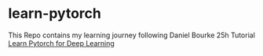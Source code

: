 # learn-pytorch
This Repo contains my learning journey following Daniel Bourke 25h Tutorial [Learn Pytorch for Deep Learning](https://www.youtube.com/watch?v=Z_ikDlimN6A)
